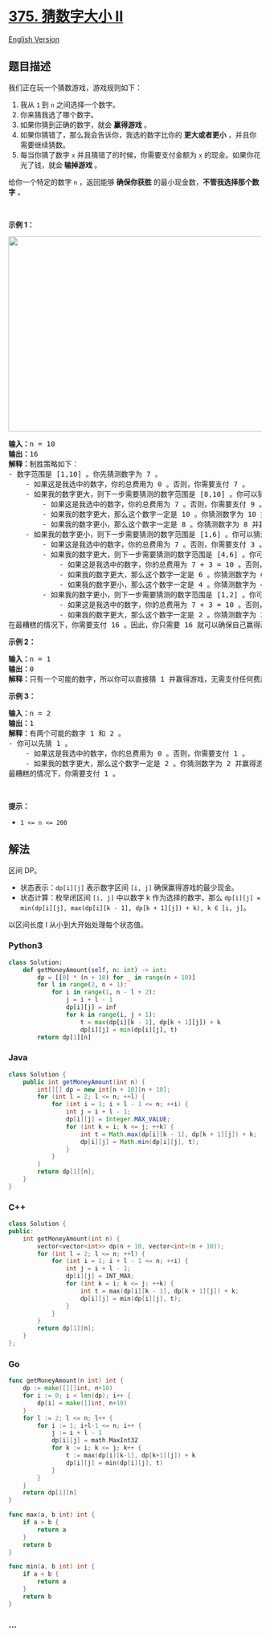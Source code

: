# [375. 猜数字大小 II](https://leetcode.cn/problems/guess-number-higher-or-lower-ii)

[English Version](/solution/0300-0399/0375.Guess%20Number%20Higher%20or%20Lower%20II/README_EN.md)

## 题目描述

<!-- 这里写题目描述 -->

<p>我们正在玩一个猜数游戏，游戏规则如下：</p>

<ol>
	<li>我从&nbsp;<code>1</code><strong>&nbsp;</strong>到 <code>n</code> 之间选择一个数字。</li>
	<li>你来猜我选了哪个数字。</li>
	<li>如果你猜到正确的数字，就会 <strong>赢得游戏</strong> 。</li>
	<li>如果你猜错了，那么我会告诉你，我选的数字比你的 <strong>更大或者更小</strong> ，并且你需要继续猜数。</li>
	<li>每当你猜了数字 <code>x</code> 并且猜错了的时候，你需要支付金额为 <code>x</code> 的现金。如果你花光了钱，就会<strong> 输掉游戏</strong> 。</li>
</ol>

<p>给你一个特定的数字 <code>n</code> ，返回能够 <strong>确保你获胜</strong> 的最小现金数，<strong>不管我选择那个数字</strong> 。</p>

<p>&nbsp;</p>

<p><strong>示例 1：</strong></p>
<img alt="" src="https://fastly.jsdelivr.net/gh/doocs/leetcode@main/solution/0300-0399/0375.Guess%20Number%20Higher%20or%20Lower%20II/images/graph.png" style="width: 505px; height: 388px;" />
<pre>
<strong>输入：</strong>n = 10
<strong>输出：</strong>16
<strong>解释：</strong>制胜策略如下：
- 数字范围是 [1,10] 。你先猜测数字为 7 。
&nbsp;   - 如果这是我选中的数字，你的总费用为 0 。否则，你需要支付 7 。
&nbsp;   - 如果我的数字更大，则下一步需要猜测的数字范围是 [8,10] 。你可以猜测数字为 9 。
&nbsp;       - 如果这是我选中的数字，你的总费用为 7 。否则，你需要支付 9 。
&nbsp;       - 如果我的数字更大，那么这个数字一定是 10 。你猜测数字为 10 并赢得游戏，总费用为 7 + 9 = 16 。
&nbsp;       - 如果我的数字更小，那么这个数字一定是 8 。你猜测数字为 8 并赢得游戏，总费用为 7 + 9 = 16 。
&nbsp;   - 如果我的数字更小，则下一步需要猜测的数字范围是 [1,6] 。你可以猜测数字为 3 。
&nbsp;       - 如果这是我选中的数字，你的总费用为 7 。否则，你需要支付 3 。
&nbsp;       - 如果我的数字更大，则下一步需要猜测的数字范围是 [4,6] 。你可以猜测数字为 5 。
&nbsp;           - 如果这是我选中的数字，你的总费用为 7 + 3 = 10 。否则，你需要支付 5 。
&nbsp;           - 如果我的数字更大，那么这个数字一定是 6 。你猜测数字为 6 并赢得游戏，总费用为 7 + 3 + 5 = 15 。
&nbsp;           - 如果我的数字更小，那么这个数字一定是 4 。你猜测数字为 4 并赢得游戏，总费用为 7 + 3 + 5 = 15 。
&nbsp;       - 如果我的数字更小，则下一步需要猜测的数字范围是 [1,2] 。你可以猜测数字为 1 。
&nbsp;           - 如果这是我选中的数字，你的总费用为 7 + 3 = 10 。否则，你需要支付 1 。
&nbsp;           - 如果我的数字更大，那么这个数字一定是 2 。你猜测数字为 2 并赢得游戏，总费用为 7 + 3 + 1 = 11 。
在最糟糕的情况下，你需要支付 16 。因此，你只需要 16 就可以确保自己赢得游戏。
</pre>

<p><strong>示例 2：</strong></p>

<pre>
<strong>输入：</strong>n = 1
<strong>输出：</strong>0
<strong>解释：</strong>只有一个可能的数字，所以你可以直接猜 1 并赢得游戏，无需支付任何费用。
</pre>

<p><strong>示例 3：</strong></p>

<pre>
<strong>输入：</strong>n = 2
<strong>输出：</strong>1
<strong>解释：</strong>有两个可能的数字 1 和 2 。
- 你可以先猜 1 。
&nbsp;   - 如果这是我选中的数字，你的总费用为 0 。否则，你需要支付 1 。
&nbsp;   - 如果我的数字更大，那么这个数字一定是 2 。你猜测数字为 2 并赢得游戏，总费用为 1 。
最糟糕的情况下，你需要支付 1 。
</pre>

<p>&nbsp;</p>

<p><strong>提示：</strong></p>

<ul>
	<li><code>1 &lt;= n &lt;= 200</code></li>
</ul>

## 解法

<!-- 这里可写通用的实现逻辑 -->

区间 DP。

-   状态表示：`dp[i][j]` 表示数字区间 `[i, j]` 确保赢得游戏的最少现金。
-   状态计算：枚举闭区间 `[i, j]` 中以数字 k 作为选择的数字。那么 `dp[i][j] = min(dp[i][j], max(dp[i][k - 1], dp[k + 1][j]) + k), k ∈ [i, j]`。

以区间长度 l 从小到大开始处理每个状态值。

<!-- tabs:start -->

### **Python3**

<!-- 这里可写当前语言的特殊实现逻辑 -->

```python
class Solution:
    def getMoneyAmount(self, n: int) -> int:
        dp = [[0] * (n + 10) for _ in range(n + 10)]
        for l in range(2, n + 1):
            for i in range(1, n - l + 2):
                j = i + l - 1
                dp[i][j] = inf
                for k in range(i, j + 1):
                    t = max(dp[i][k - 1], dp[k + 1][j]) + k
                    dp[i][j] = min(dp[i][j], t)
        return dp[1][n]
```

### **Java**

<!-- 这里可写当前语言的特殊实现逻辑 -->

```java
class Solution {
    public int getMoneyAmount(int n) {
        int[][] dp = new int[n + 10][n + 10];
        for (int l = 2; l <= n; ++l) {
            for (int i = 1; i + l - 1 <= n; ++i) {
                int j = i + l - 1;
                dp[i][j] = Integer.MAX_VALUE;
                for (int k = i; k <= j; ++k) {
                    int t = Math.max(dp[i][k - 1], dp[k + 1][j]) + k;
                    dp[i][j] = Math.min(dp[i][j], t);
                }
            }
        }
        return dp[1][n];
    }
}
```

### **C++**

```cpp
class Solution {
public:
    int getMoneyAmount(int n) {
        vector<vector<int>> dp(n + 10, vector<int>(n + 10));
        for (int l = 2; l <= n; ++l) {
            for (int i = 1; i + l - 1 <= n; ++i) {
                int j = i + l - 1;
                dp[i][j] = INT_MAX;
                for (int k = i; k <= j; ++k) {
                    int t = max(dp[i][k - 1], dp[k + 1][j]) + k;
                    dp[i][j] = min(dp[i][j], t);
                }
            }
        }
        return dp[1][n];
    }
};
```

### **Go**

```go
func getMoneyAmount(n int) int {
	dp := make([][]int, n+10)
	for i := 0; i < len(dp); i++ {
		dp[i] = make([]int, n+10)
	}
	for l := 2; l <= n; l++ {
		for i := 1; i+l-1 <= n; i++ {
			j := i + l - 1
			dp[i][j] = math.MaxInt32
			for k := i; k <= j; k++ {
				t := max(dp[i][k-1], dp[k+1][j]) + k
				dp[i][j] = min(dp[i][j], t)
			}
		}
	}
	return dp[1][n]
}

func max(a, b int) int {
	if a > b {
		return a
	}
	return b
}

func min(a, b int) int {
	if a < b {
		return a
	}
	return b
}
```

### **...**

```

```

<!-- tabs:end -->
